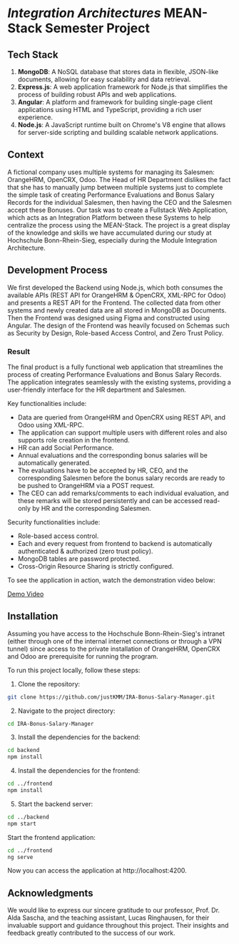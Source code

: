 # *Integration Architectures* MEAN-Stack Semester Project

## Tech Stack
1. **MongoDB**: A NoSQL database that stores data in flexible, JSON-like documents, allowing for easy scalability and data retrieval.
2. **Express.js**: A web application framework for Node.js that simplifies the process of building robust APIs and web applications.
3. **Angular**: A platform and framework for building single-page client applications using HTML and TypeScript, providing a rich user experience.
4. **Node.js**: A JavaScript runtime built on Chrome's V8 engine that allows for server-side scripting and building scalable network applications.

## Context

A fictional company uses multiple systems for managing its Salesmen: OrangeHRM, OpenCRX, Odoo. The Head of HR Department dislikes the fact that she has to manually jump between multiple systems just to complete the simple task of creating Performance Evaluations and Bonus Salary Records for the individual Salesmen, then having the CEO and the Salesmen accept these Bonuses. Our task was to create a Fullstack Web Application, which acts as an Integration Platform between these Systems to help centralize the process using the MEAN-Stack. The project is a great display of the knowledge and skills we have accumulated during our study at Hochschule Bonn-Rhein-Sieg, especially during the Module Integration Architecture.

## Development Process

We first developed the Backend using Node.js, which both consumes the available APIs (REST API for OrangeHRM & OpenCRX, XML-RPC for Odoo) and presents a REST API for the Frontend. The collected data from other systems and newly created data are all stored in MongoDB as Documents. Then the Frontend was designed using Figma and constructed using Angular. The design of the Frontend was heavily focused on Schemas such as Security by Design, Role-based Access Control, and Zero Trust Policy.

### Result

The final product is a fully functional web application that streamlines the process of creating Performance Evaluations and Bonus Salary Records. The application integrates seamlessly with the existing systems, providing a user-friendly interface for the HR department and Salesmen.

Key functionalities include:
- Data are queried from OrangeHRM and OpenCRX using REST API, and Odoo using XML-RPC.
- The application can support multiple users with different roles and also supports role creation in the frontend.
- HR can add Social Performance.
- Annual evaluations and the corresponding bonus salaries will be automatically generated.
- The evaluations have to be accepted by HR, CEO, and the corresponding Salesmen before the bonus salary records are ready to be pushed to OrangeHRM via a POST request.
- The CEO can add remarks/comments to each individual evaluation, and these remarks will be stored persistently and can be accessed read-only by HR and the corresponding Salesmen.

Security functionalities include:
- Role-based access control.
- Each and every request from frontend to backend is automatically authenticated & authorized (zero trust policy).
- MongoDB tables are password protected.
- Cross-Origin Resource Sharing is strictly configured.

To see the application in action, watch the demonstration video below:

[Demo Video](https://drive.google.com/file/d/1iOWvpXtGGEwRmEMjrdLH2g-SItN5f_HN/view?usp=sharing "Demo Video")

## Installation
Assuming you have access to the Hochschule Bonn-Rhein-Sieg's intranet (either through one of the internal internet connections or through a VPN tunnel) since access to the private installation of OrangeHRM, OpenCRX and Odoo are prerequisite for running the program.

To run this project locally, follow these steps:

1. Clone the repository:
```bash
git clone https://github.com/justKMM/IRA-Bonus-Salary-Manager.git
```
   
2. Navigate to the project directory:
```bash
cd IRA-Bonus-Salary-Manager
```

3. Install the dependencies for the backend:

```bash
cd backend
npm install
```

4. Install the dependencies for the frontend:
```bash
cd ../frontend
npm install
```

5. Start the backend server:
```bash
cd ../backend
npm start
```

Start the frontend application:

```bash
cd ../frontend
ng serve
```

Now you can access the application at http://localhost:4200.

## Acknowledgments

We would like to express our sincere gratitude to our professor, Prof. Dr. Alda Sascha, and the teaching assistant, Lucas Ringhausen, for their invaluable support and guidance throughout this project. Their insights and feedback greatly contributed to the success of our work.
